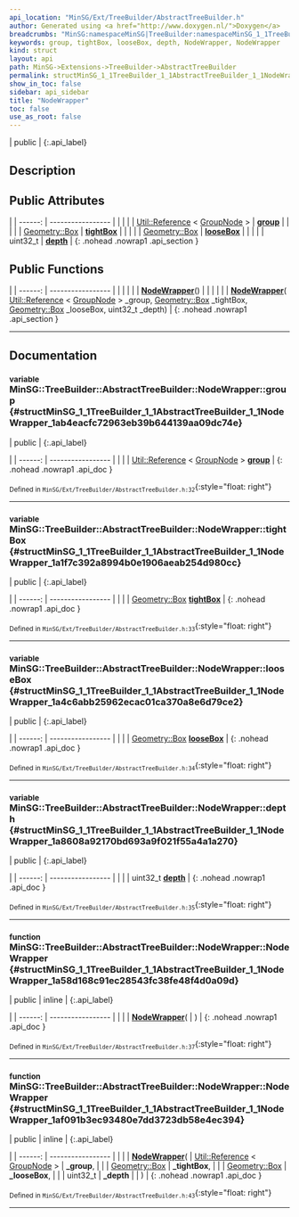 ```yaml
---
api_location: "MinSG/Ext/TreeBuilder/AbstractTreeBuilder.h"
author: Generated using <a href="http://www.doxygen.nl/">Doxygen</a>
breadcrumbs: "MinSG:namespaceMinSG|TreeBuilder:namespaceMinSG_1_1TreeBuilder|AbstractTreeBuilder:classMinSG_1_1TreeBuilder_1_1AbstractTreeBuilder"
keywords: group, tightBox, looseBox, depth, NodeWrapper, NodeWrapper
kind: struct
layout: api
path: MinSG->Extensions->TreeBuilder->AbstractTreeBuilder
permalink: structMinSG_1_1TreeBuilder_1_1AbstractTreeBuilder_1_1NodeWrapper
show_in_toc: false
sidebar: api_sidebar
title: "NodeWrapper"
toc: false
use_as_root: false
---
```


| public |
{:.api_label}

## Description





## Public Attributes

|
| ------: | ----------------- |
|  | |
| [Util::Reference](classUtil_1_1Reference) < [GroupNode](classMinSG_1_1GroupNode) > | **[group](#structMinSG_1_1TreeBuilder_1_1AbstractTreeBuilder_1_1NodeWrapper_1ab4eacfc72963eb39b644139aa09dc74e)**  |
|  | |
| [Geometry::Box](namespaceGeometry#namespaceGeometry_1a02eb80497cc2daa40fba114c929f877a) | **[tightBox](#structMinSG_1_1TreeBuilder_1_1AbstractTreeBuilder_1_1NodeWrapper_1a1f7c392a8994b0e1906aeab254d980cc)**  |
|  | |
| [Geometry::Box](namespaceGeometry#namespaceGeometry_1a02eb80497cc2daa40fba114c929f877a) | **[looseBox](#structMinSG_1_1TreeBuilder_1_1AbstractTreeBuilder_1_1NodeWrapper_1a4c6abb25962ecac01ca370a8e6d79ce2)**  |
|  | |
| uint32_t | **[depth](#structMinSG_1_1TreeBuilder_1_1AbstractTreeBuilder_1_1NodeWrapper_1a8608a92170bd693a9f021f55a4a1a270)**  |
{: .nohead .nowrap1 .api_section }


## Public Functions

|
| ------: | ----------------- |
|  | |
|  | **[NodeWrapper](#structMinSG_1_1TreeBuilder_1_1AbstractTreeBuilder_1_1NodeWrapper_1a58d168c91ec28543fc38fe48f4d0a09d)**() |
|  | |
|  | **[NodeWrapper](#structMinSG_1_1TreeBuilder_1_1AbstractTreeBuilder_1_1NodeWrapper_1af091b3ec93480e7dd3723db58e4ec394)**( [Util::Reference](classUtil_1_1Reference) < [GroupNode](classMinSG_1_1GroupNode) > _group,  [Geometry::Box](namespaceGeometry#namespaceGeometry_1a02eb80497cc2daa40fba114c929f877a)  _tightBox,  [Geometry::Box](namespaceGeometry#namespaceGeometry_1a02eb80497cc2daa40fba114c929f877a)  _looseBox, uint32_t _depth) |
{: .nohead .nowrap1 .api_section }


-------------------------------------------------------------------

## Documentation

### <small>variable</small><br/> MinSG::TreeBuilder::AbstractTreeBuilder::NodeWrapper::group {#structMinSG_1_1TreeBuilder_1_1AbstractTreeBuilder_1_1NodeWrapper_1ab4eacfc72963eb39b644139aa09dc74e}

| public |
{:.api_label}

|
| ------: | ----------------- |
|  |
| [Util::Reference](classUtil_1_1Reference) < [GroupNode](classMinSG_1_1GroupNode) > **[group](#structMinSG_1_1TreeBuilder_1_1AbstractTreeBuilder_1_1NodeWrapper_1ab4eacfc72963eb39b644139aa09dc74e)**  |
{: .nohead .nowrap1 .api_doc }





<sub>Defined in `MinSG/Ext/TreeBuilder/AbstractTreeBuilder.h:32`</sub>{:style="float: right"}

-------------------------------------------------------------------

### <small>variable</small><br/> MinSG::TreeBuilder::AbstractTreeBuilder::NodeWrapper::tightBox {#structMinSG_1_1TreeBuilder_1_1AbstractTreeBuilder_1_1NodeWrapper_1a1f7c392a8994b0e1906aeab254d980cc}

| public |
{:.api_label}

|
| ------: | ----------------- |
|  |
| [Geometry::Box](namespaceGeometry#namespaceGeometry_1a02eb80497cc2daa40fba114c929f877a) **[tightBox](#structMinSG_1_1TreeBuilder_1_1AbstractTreeBuilder_1_1NodeWrapper_1a1f7c392a8994b0e1906aeab254d980cc)**  |
{: .nohead .nowrap1 .api_doc }





<sub>Defined in `MinSG/Ext/TreeBuilder/AbstractTreeBuilder.h:33`</sub>{:style="float: right"}

-------------------------------------------------------------------

### <small>variable</small><br/> MinSG::TreeBuilder::AbstractTreeBuilder::NodeWrapper::looseBox {#structMinSG_1_1TreeBuilder_1_1AbstractTreeBuilder_1_1NodeWrapper_1a4c6abb25962ecac01ca370a8e6d79ce2}

| public |
{:.api_label}

|
| ------: | ----------------- |
|  |
| [Geometry::Box](namespaceGeometry#namespaceGeometry_1a02eb80497cc2daa40fba114c929f877a) **[looseBox](#structMinSG_1_1TreeBuilder_1_1AbstractTreeBuilder_1_1NodeWrapper_1a4c6abb25962ecac01ca370a8e6d79ce2)**  |
{: .nohead .nowrap1 .api_doc }





<sub>Defined in `MinSG/Ext/TreeBuilder/AbstractTreeBuilder.h:34`</sub>{:style="float: right"}

-------------------------------------------------------------------

### <small>variable</small><br/> MinSG::TreeBuilder::AbstractTreeBuilder::NodeWrapper::depth {#structMinSG_1_1TreeBuilder_1_1AbstractTreeBuilder_1_1NodeWrapper_1a8608a92170bd693a9f021f55a4a1a270}

| public |
{:.api_label}

|
| ------: | ----------------- |
|  |
| uint32_t **[depth](#structMinSG_1_1TreeBuilder_1_1AbstractTreeBuilder_1_1NodeWrapper_1a8608a92170bd693a9f021f55a4a1a270)**  |
{: .nohead .nowrap1 .api_doc }





<sub>Defined in `MinSG/Ext/TreeBuilder/AbstractTreeBuilder.h:35`</sub>{:style="float: right"}

-------------------------------------------------------------------

### <small>function</small><br/> MinSG::TreeBuilder::AbstractTreeBuilder::NodeWrapper::NodeWrapper {#structMinSG_1_1TreeBuilder_1_1AbstractTreeBuilder_1_1NodeWrapper_1a58d168c91ec28543fc38fe48f4d0a09d}

| public | inline |
{:.api_label}

|
| ------: | ----------------- |
|  |
|  **[NodeWrapper](#structMinSG_1_1TreeBuilder_1_1AbstractTreeBuilder_1_1NodeWrapper_1a58d168c91ec28543fc38fe48f4d0a09d)**( |  ) |
{: .nohead .nowrap1 .api_doc }





<sub>Defined in `MinSG/Ext/TreeBuilder/AbstractTreeBuilder.h:37`</sub>{:style="float: right"}

-------------------------------------------------------------------

### <small>function</small><br/> MinSG::TreeBuilder::AbstractTreeBuilder::NodeWrapper::NodeWrapper {#structMinSG_1_1TreeBuilder_1_1AbstractTreeBuilder_1_1NodeWrapper_1af091b3ec93480e7dd3723db58e4ec394}

| public | inline |
{:.api_label}

|
| ------: | ----------------- |
|  |
|  **[NodeWrapper](#structMinSG_1_1TreeBuilder_1_1AbstractTreeBuilder_1_1NodeWrapper_1af091b3ec93480e7dd3723db58e4ec394)**( |  [Util::Reference](classUtil_1_1Reference) < [GroupNode](classMinSG_1_1GroupNode) > | **_group**, |
| |  [Geometry::Box](namespaceGeometry#namespaceGeometry_1a02eb80497cc2daa40fba114c929f877a)  | **_tightBox**, |
| |  [Geometry::Box](namespaceGeometry#namespaceGeometry_1a02eb80497cc2daa40fba114c929f877a)  | **_looseBox**, |
| | uint32_t | **_depth** |
|   ) |
{: .nohead .nowrap1 .api_doc }





<sub>Defined in `MinSG/Ext/TreeBuilder/AbstractTreeBuilder.h:43`</sub>{:style="float: right"}

-------------------------------------------------------------------

